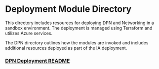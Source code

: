 # Deployment Module Directory

This directory includes resources for deploying DPN and Networking in a sandbox environment. The deployment is managed using Terraform and utilizes Azure services.

The DPN directory outlines how the modules are invoked and includes additional resources deployed as part of the IA deployment.

### [DPN Deployment README](dpn/README.md)
